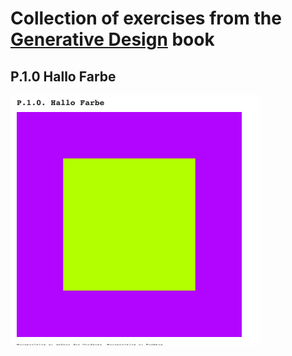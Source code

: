 # Collection of exercises from the [Generative Design](http://www.generative-gestaltung.de/2/) book


## P.1.0 Hallo Farbe

![hallo-farbe](hallo-farbe.png)

